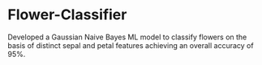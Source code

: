 # Flower-Classifier


Developed a Gaussian Naive Bayes ML model to classify flowers on the basis of distinct sepal and petal features achieving an overall accuracy of 95%.

